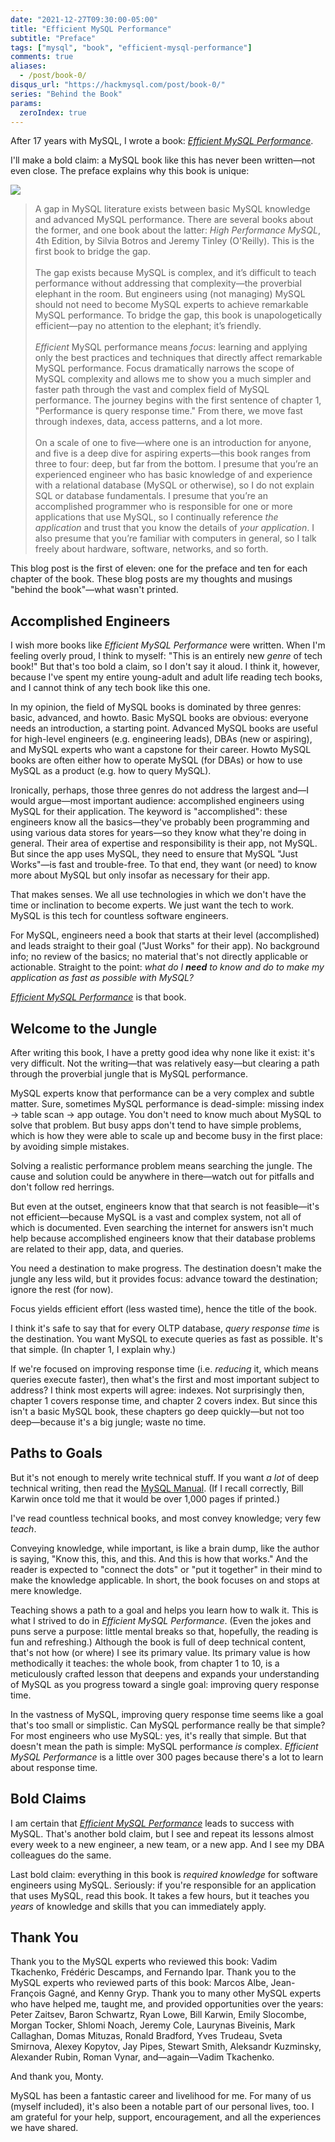 ```yaml
---
date: "2021-12-27T09:30:00-05:00"
title: "Efficient MySQL Performance"
subtitle: "Preface"
tags: ["mysql", "book", "efficient-mysql-performance"]
comments: true
aliases:
  - /post/book-0/
disqus_url: "https://hackmysql.com/post/book-0/"
series: "Behind the Book"
params:
  zeroIndex: true
---
```


After 17 years with MySQL, I wrote a book: [_Efficient MySQL Performance_](https://oreil.ly/efficient-mysql-performance).

I'll make a bold claim: a MySQL book like this has never been written&mdash;not even close.
The preface explains why this book is unique:

<!--more-->

<img id="book-cover" src="/img/book/efficient-mysql-performance-cover.png" class="withshadow c33">

> A gap in MySQL literature exists between basic MySQL knowledge and advanced MySQL performance.
> There are several books about the former, and one book about the latter: _High Performance MySQL_, 4th Edition, by Silvia Botros and Jeremy Tinley (O'Reilly).
> This is the first book to bridge the gap.
> <br><br>
> The gap exists because MySQL is complex, and it’s difficult to teach performance without addressing that complexity—the proverbial elephant in the room.
> But engineers using (not managing) MySQL should not need to become MySQL experts to achieve remarkable MySQL performance.
> To bridge the gap, this book is unapologetically efficient—pay no attention to the elephant; it’s friendly.
> <br><br>
> _Efficient_ MySQL performance means _focus_: learning and applying only the best practices and techniques that directly affect remarkable MySQL performance.
> Focus dramatically narrows the scope of MySQL complexity and allows me to show you a much simpler and faster path through the vast and complex field of MySQL performance.
> The journey begins with the first sentence of chapter 1, "Performance is query response time."
> From there, we move fast through indexes, data, access patterns, and a lot more.
> <br><br>
> On a scale of one to five—where one is an introduction for anyone, and five is a deep dive for aspiring experts—this book ranges from three to four: deep, but far from the bottom.
> I presume that you’re an experienced engineer who has basic knowledge of and experience with a relational database (MySQL or otherwise), so I do not explain SQL or database fundamentals.
> I presume that you’re an accomplished programmer who is responsible for one or more applications that use MySQL, so I continually reference _the application_ and trust that you know the details of _your application_.
> I also presume that you’re familiar with computers in general, so I talk freely about hardware, software, networks, and so forth.

This blog post is the first of eleven: one for the preface and ten for each chapter of the book.
These blog posts are my thoughts and musings "behind the book"&mdash;what wasn't printed.

## Accomplished Engineers

I wish more books like _Efficient MySQL Performance_ were written.
When I'm feeling overly proud, I think to myself: "This is an entirely new _genre_ of tech book!"
But that's too bold a claim, so I don't say it aloud.
I think it, however, because I've spent my entire young-adult and adult life reading tech books, and I cannot think of any tech book like this one.

In my opinion, the field of MySQL books is dominated by three genres: basic, advanced, and howto.
Basic MySQL books are obvious: everyone needs an introduction, a starting point.
Advanced MySQL books are useful for high-level engineers (e.g. engineering leads), DBAs (new or aspiring), and MySQL experts who want a capstone for their career.
Howto MySQL books are often either how to operate MySQL (for DBAs) or how to use MySQL as a product (e.g. how to query MySQL).

Ironically, perhaps, those three genres do not address the largest and&mdash;I would argue&mdash;most important audience: accomplished engineers using MySQL for their application.
The keyword is "accomplished": these engineers know all the basics&mdash;they've probably been programming and using various data stores for years&mdash;so they know what they're doing in general.
Their area of expertise and responsibility is their app, not MySQL.
But since the app uses MySQL, they need to ensure that MySQL "Just Works"&mdash;is fast and trouble-free.
To that end, they want (or need) to know more about MySQL but only insofar as necessary for their app.

That makes senses.
We all use technologies in which we don't have the time or inclination to become experts.
We just want the tech to work.
MySQL is this tech for countless software engineers.

For MySQL, engineers need a book that starts at their level (accomplished) and leads straight to their goal ("Just Works" for their app).
No background info; no review of the basics; no material that's not directly applicable or actionable.
Straight to the point: _what do I **need** to know and do to make my application as fast as possible with MySQL?_

[_Efficient MySQL Performance_](https://oreil.ly/efficient-mysql-performance) is that book.

## Welcome to the Jungle

After writing this book, I have a pretty good idea why none like it exist: it's very difficult.
Not the writing&mdash;that was relatively easy&mdash;but clearing a path through the proverbial jungle that is MySQL performance.

MySQL experts know that performance can be a very complex and subtle matter.
Sure, sometimes MySQL performance is dead-simple: missing index &rarr; table scan &rarr; app outage.
You don't need to know much about MySQL to solve that problem.
But busy apps don't tend to have simple problems, which is how they were able to scale up and become busy in the first place: by avoiding simple mistakes.

Solving a realistic performance problem means searching the jungle.
The cause and solution could be anywhere in there&mdash;watch out for pitfalls and don't follow red herrings.

But even at the outset, engineers know that that search is not feasible&mdash;it's not efficient&mdash;because MySQL is a vast and complex system, not all of which is documented.
Even searching the internet for answers isn't much help because accomplished engineers know that their database problems are related to their app, data, and queries.

You need a destination to make progress.
The destination doesn't make the jungle any less wild, but it provides focus: advance toward the destination; ignore the rest (for now).

Focus yields efficient effort (less wasted time), hence the title of the book.

I think it's safe to say that for every OLTP database, _query response time_ is the destination.
You want MySQL to execute queries as fast as possible.
It's that simple.
(In chapter 1, I explain why.)

If we're focused on improving response time (i.e. _reducing_ it, which means queries execute faster), then what's the first and most important subject to address?
I think most experts will agree: indexes.
Not surprisingly then, chapter 1 covers response time, and chapter 2 covers index.
But since this isn't a basic MySQL book, these chapters go deep quickly&mdash;but not too deep&mdash;because it's a big jungle; waste no time.

## Paths to Goals

But it's not enough to merely write technical stuff.
If you want _a lot_ of deep technical writing, then read the [MySQL Manual](https://dev.mysql.com/doc/refman/8.0/en/).
(If I recall correctly, Bill Karwin once told me that it would be over 1,000 pages if printed.)

I've read countless technical books, and most convey knowledge; very few _teach_.

Conveying knowledge, while important, is like a brain dump, like the author is saying, "Know this, this, and this. And this is how that works."
And the reader is expected to "connect the dots" or "put it together" in their mind to make the knowledge applicable.
In short, the book focuses on and stops at mere knowledge.

Teaching shows a path to a goal and helps you learn how to walk it.
This is what I strived to do in _Efficient MySQL Performance_.
(Even the jokes and puns serve a purpose: little mental breaks so that, hopefully, the reading is fun and refreshing.)
Although the book is full of deep technical content, that's not how (or where) I see its primary value.
Its primary value is how methodically it teaches: the whole book, from chapter 1 to 10, is a meticulously crafted lesson that deepens and expands your understanding of MySQL as you progress toward a single goal: improving query response time.

In the vastness of MySQL, improving query response time seems like a goal that's too small or simplistic.
Can MySQL performance really be that simple?
For most engineers who use MySQL: yes, it's really that simple.
But that doesn't mean the path is simple: MySQL performance _is_ complex.
_Efficient MySQL Performance_ is a little over 300 pages because there's a lot to learn about response time.

## Bold Claims

I am certain that [_Efficient MySQL Performance_](https://oreil.ly/efficient-mysql-performance) leads to success with MySQL.
That's another bold claim, but I see and repeat its lessons almost every week to a new engineer, a new team, or a new app.
And I see my DBA colleagues do the same.

Last bold claim: everything in this book is _required knowledge_ for software engineers using MySQL.
Seriously: if you're responsible for an application that uses MySQL, read this book.
It takes a few hours, but it teaches you _years_ of knowledge and skills that you can immediately apply.

## Thank You

Thank you to the MySQL experts who reviewed this book: Vadim Tkachenko, Frédéric Descamps, and Fernando Ipar.
Thank you to the MySQL experts who reviewed parts of this book: Marcos Albe, Jean-François Gagné, and Kenny Gryp.
Thank you to many other MySQL experts who have helped me, taught me, and provided opportunities over the years: Peter Zaitsev, Baron Schwartz, Ryan Lowe, Bill Karwin, Emily Slocombe, Morgan Tocker, Shlomi Noach, Jeremy Cole, Laurynas Biveinis, Mark Callaghan, Domas Mituzas, Ronald Bradford, Yves Trudeau, Sveta Smirnova, Alexey Kopytov, Jay Pipes, Stewart Smith, Aleksandr Kuzminsky, Alexander Rubin, Roman Vynar, and—again—Vadim Tkachenko.

And thank you, Monty.

MySQL has been a fantastic career and livelihood for me.
For many of us (myself included), it's also been a notable part of our personal lives, too.
I am grateful for your help, support, encouragement, and all the experiences we have shared.
